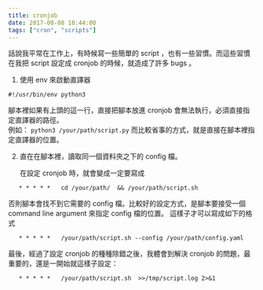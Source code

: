 ```yaml
---
title: cronjob
date: 2017-08-08 18:44:00
tags: ["cron", "scripts"]
---
```


話說我平常在工作上，有時候寫一些簡單的 script ，也有一些習慣。而這些習慣在我把 script 設定成 cronjob 的時候，就造成了許多 bugs 。
<!-- more -->
1. 使用 env 來啟動直譯器
```
#!/usr/bin/env python3

```
   腳本裡如果有上頭的這一行，直接把腳本放進 cronjob 會無法執行，必須直接指定直譯器的路徑。  
   例如： ` python3 /your/path/script.py ` 而比較省事的方式，就是直接在腳本裡指定直譯器的位置。

2. 直在在腳本裡，讀取同一個資料夾之下的 config 檔。
   
   在設定 cronjob 時，就會變成一定要寫成 
```
   * * * * *   cd /your/path/  && /your/path/script.sh
```
   否則腳本會找不到它需要的 config 檔。比較好的設定方式，是腳本要接受一個 command line argument 來指定 config 檔的位置。
   這樣子才可以寫成如下的格式
```
   * * * * *   /your/path/script.sh --config /your/path/config.yaml
```


最後，經過了設定 cronjob 的種種除錯之後，我體會到解決 cronjob 的問題，最重要的，還是一開始就這樣子設定：
```
   * * * * *   /your/path/script.sh  >>/tmp/script.log 2>&1 
```
